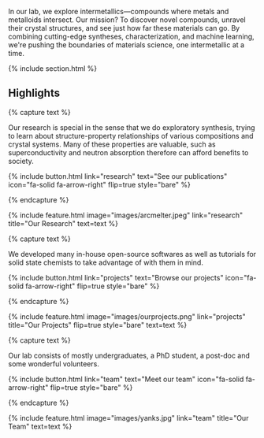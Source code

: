 ---
---
In our lab, we explore intermetallics—compounds where metals and metalloids intersect. Our mission? To discover novel compounds, unravel their crystal structures, and see just how far these materials can go. By combining cutting-edge syntheses, characterization, and machine learning, we're pushing the boundaries of materials science, one intermetallic at a time.

{% include section.html %}

## Highlights

{% capture text %}

Our research is special in the sense that we do exploratory synthesis, trying to learn about structure-property relationships of various compositions and crystal systems. Many of these properties are valuable, such as superconductivity and neutron absorption therefore can afford benefits to society.

{%
  include button.html
  link="research"
  text="See our publications"
  icon="fa-solid fa-arrow-right"
  flip=true
  style="bare"
%}

{% endcapture %}

{%
  include feature.html
  image="images/arcmelter.jpeg"
  link="research"
  title="Our Research"
  text=text
%}

{% capture text %}

We developed many in-house open-source softwares as well as tutorials for solid state chemists to take advantage of with them in mind.

{%
  include button.html
  link="projects"
  text="Browse our projects"
  icon="fa-solid fa-arrow-right"
  flip=true
  style="bare"
%}

{% endcapture %}

{%
  include feature.html
  image="images/ourprojects.png"
  link="projects"
  title="Our Projects"
  flip=true
  style="bare"
  text=text
%}

{% capture text %}

Our lab consists of mostly undergraduates, a PhD student, a post-doc and some wonderful volunteers.

{%
  include button.html
  link="team"
  text="Meet our team"
  icon="fa-solid fa-arrow-right"
  flip=true
  style="bare"
%}

{% endcapture %}

{%
  include feature.html
  image="images/yanks.jpg"
  link="team"
  title="Our Team"
  text=text
%}
